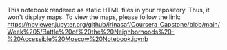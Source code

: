 This notebook rendered as static HTML files in your repository. Thus, it won't display maps. To view the maps, please follow the link:
https://nbviewer.jupyter.org/github/irinasaf/Coursera_Capstone/blob/main/Week%205/Battle%20of%20the%20Neighborhoods%20-%20Accessible%20Moscow%20Notebook.ipynb
